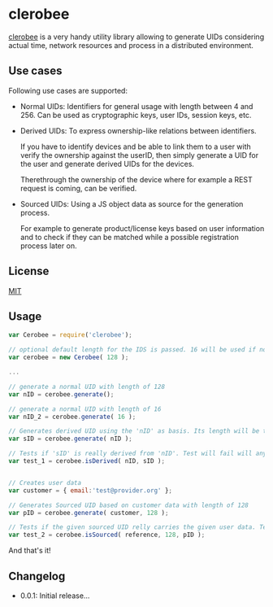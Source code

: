 clerobee
========
[clerobee](https://github.com/imrefazekas/clerobee) is a very handy utility library allowing to generate UIDs considering actual time, network resources and process in a distributed environment.


## Use cases
Following use cases are supported:
- Normal UIDs:
	Identifiers for general usage with length between 4 and 256. Can be used as cryptographic keys, user IDs, session keys, etc.

- Derived UIDs:
	To express ownership-like relations between identifiers.

	If you have to identify devices and be able to link them to a user with verify the ownership against the userID, then simply generate a UID for the user and generate derived UIDs for the devices.

	Therethrough the ownership of the device where for example a REST request is coming, can be verified.

- Sourced UIDs:
	Using a JS object data as source for the generation process.

	For example to generate product/license keys based on user information and to check if they can be matched while a possible registration process later on.


## License
[MIT](http://www.opensource.org/licenses/mit-license.php)


## Usage
```javascript
var Cerobee = require('clerobee');

// optional default length for the IDS is passed. 16 will be used if nothing is given.
var cerobee = new Cerobee( 128 );

...

// generate a normal UID with length of 128
var nID = cerobee.generate();

// generate a normal UID with length of 16
var nID_2 = cerobee.generate( 16 );

// Generates derived UID using the 'nID' as basis. Its length will be the same: 128
var sID = cerobee.generate( nID );

// Tests if 'sID' is really derived from 'nID'. Test will fail will any other UIDs but 'sID'
var test_1 = cerobee.isDerived( nID, sID );


// Creates user data
var customer = { email:'test@provider.org' };

// Generates Sourced UID based on customer data with length of 128
var pID = cerobee.generate( customer, 128 );

// Tests if the given sourced UID relly carries the given user data. Test will fail with any other pair of user data and UID but this
var test_2 = cerobee.isSourced( reference, 128, pID );
```

And that's it!


## Changelog

- 0.0.1: Initial release...
